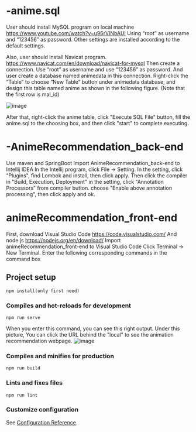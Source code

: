# -anime.sql
User should install MySQL program on local machine
https://www.youtube.com/watch?v=u96rVINbAUI
Using “root” as username and “123456” as password. Other settings are installed according to the default settings.


Also, user should install Navicat program.
https://www.navicat.com/en/download/navicat-for-mysql
Then create a connection. Use “root” as username and use “123456” as password. And user create a database named animedata in this connection. Right-click the “Table” to choose “New Table” button under animedata database, and design this table named anime as shown in the following figure. (Note that the first row is mal_id)

![image](https://github.com/bsu-cs222-summer20-dll/an-anime-recommendation-system/blob/master/structure1.png)


After that, right-click the anime table, click "Execute SQL File" button, fill the anime.sql to the choosing box, and then click "start" to complete executing.




# -AnimeRecommendation_back-end
Use maven and SpringBoot
Import AnimeRecommendation_back-end to Intellij IDEA
In the Intellij program, click File -> Setting. In the setting, click "Plugins", find Lombok and install, then click apply. Then click the compiler in "Build, Execution, Deployment" in the setting, click "Annotation Processors" from compiler button. choose "Enable above annotation processing", then click apply and ok.



# animeRecommendation_front-end
First, download Visual Studio Code
https://code.visualstudio.com/
And node.js
https://nodejs.org/en/download/
Import animeRecommendation_front-end to Visual Studio Code
Click Terminal -> New Terminal. Enter the following corresponding commands in the command box

## Project setup
```
npm install(only first need)
```

### Compiles and hot-reloads for development
```
npm run serve
```

When you enter this command, you can see this right output. Under this picture, You can click the URL behind the "local" to see the animation recommendation webpage.
![image](https://github.com/bsu-cs222-summer20-dll/an-anime-recommendation-system/blob/master/output1.png)


### Compiles and minifies for production
```
npm run build
```

### Lints and fixes files
```
npm run lint
```

### Customize configuration
See [Configuration Reference](https://cli.vuejs.org/config/).
